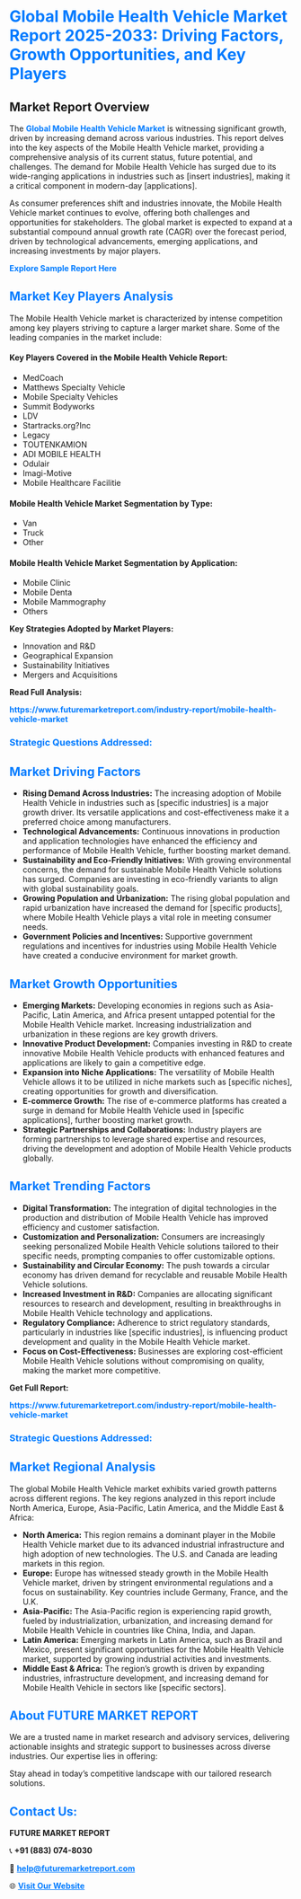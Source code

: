 <h1 style="color: #007BFF;">Global Mobile Health Vehicle Market Report 2025-2033: Driving Factors, Growth Opportunities, and Key Players</h1>

<section id="overview">
<h2>Market Report Overview</h2>
<p>The <a href="https://www.futuremarketreport.com/industry-report/mobile-health-vehicle-market" style="color: #007BFF; text-decoration: none;"><strong>Global Mobile Health Vehicle Market</strong></a> is witnessing significant growth, driven by increasing demand across various industries. This report delves into the key aspects of the Mobile Health Vehicle market, providing a comprehensive analysis of its current status, future potential, and challenges. The demand for Mobile Health Vehicle has surged due to its wide-ranging applications in industries such as [insert industries], making it a critical component in modern-day [applications].</p>
<p>As consumer preferences shift and industries innovate, the Mobile Health Vehicle market continues to evolve, offering both challenges and opportunities for stakeholders. The global market is expected to expand at a substantial compound annual growth rate (CAGR) over the forecast period, driven by technological advancements, emerging applications, and increasing investments by major players.</p>
</section>

<section id="overview">
<p><a href="https://www.futuremarketreport.com/request-sample/reportId=42727" style="color: #007BFF; text-decoration: none;"><strong>Explore Sample Report Here</strong></a></p>
</section>

<section id="key-players">
<h2 style="color: #007BFF;">Market Key Players Analysis</h2>
<p>The Mobile Health Vehicle market is characterized by intense competition among key players striving to capture a larger market share. Some of the leading companies in the market include:</p>
<h4>Key Players Covered in the Mobile Health Vehicle Report:</h4>
<ul><li>MedCoach</li><li>Matthews Specialty Vehicle</li><li>Mobile Specialty Vehicles</li><li>Summit Bodyworks</li><li>LDV</li><li>Startracks.org?Inc</li><li>Legacy</li><li>TOUTENKAMION</li><li>ADI MOBILE HEALTH</li><li>Odulair</li><li>Imagi-Motive</li><li>Mobile Healthcare Facilitie</li></ul>
<h4>Mobile Health Vehicle Market Segmentation by Type:</h4>
<ul><li>Van</li><li>Truck</li><li>Other</li></ul>

<h4>Mobile Health Vehicle Market Segmentation by Application:</h4>
<ul><li>Mobile Clinic</li><li>Mobile Denta</li><li>Mobile Mammography</li><li>Others</li></ul>
<p><strong>Key Strategies Adopted by Market Players:</strong></p>
<ul>
<li>Innovation and R&D</li>
<li>Geographical Expansion</li>
<li>Sustainability Initiatives</li>
<li>Mergers and Acquisitions</li>
</ul>
</section>

<section>
<p><strong>Read Full Analysis: </strong></p><a href="https://www.futuremarketreport.com/industry-report/mobile-health-vehicle-market" style="color: #007BFF; text-decoration: none;"><strong>https://www.futuremarketreport.com/industry-report/mobile-health-vehicle-market</strong></a>
<h3 style="color: #007BFF;">Strategic Questions Addressed:</h3>
</section>

<section id="driving-factors">
<h2 style="color: #007BFF;">Market Driving Factors</h2>
<ul>
<li><strong>Rising Demand Across Industries:</strong> The increasing adoption of Mobile Health Vehicle in industries such as [specific industries] is a major growth driver. Its versatile applications and cost-effectiveness make it a preferred choice among manufacturers.</li>
<li><strong>Technological Advancements:</strong> Continuous innovations in production and application technologies have enhanced the efficiency and performance of Mobile Health Vehicle, further boosting market demand.</li>
<li><strong>Sustainability and Eco-Friendly Initiatives:</strong> With growing environmental concerns, the demand for sustainable Mobile Health Vehicle solutions has surged. Companies are investing in eco-friendly variants to align with global sustainability goals.</li>
<li><strong>Growing Population and Urbanization:</strong> The rising global population and rapid urbanization have increased the demand for [specific products], where Mobile Health Vehicle plays a vital role in meeting consumer needs.</li>
<li><strong>Government Policies and Incentives:</strong> Supportive government regulations and incentives for industries using Mobile Health Vehicle have created a conducive environment for market growth.</li>
</ul>
</section>

<section id="growth-opportunities">
<h2 style="color: #007BFF;">Market Growth Opportunities</h2>
<ul>
<li><strong>Emerging Markets:</strong> Developing economies in regions such as Asia-Pacific, Latin America, and Africa present untapped potential for the Mobile Health Vehicle market. Increasing industrialization and urbanization in these regions are key growth drivers.</li>
<li><strong>Innovative Product Development:</strong> Companies investing in R&D to create innovative Mobile Health Vehicle products with enhanced features and applications are likely to gain a competitive edge.</li>
<li><strong>Expansion into Niche Applications:</strong> The versatility of Mobile Health Vehicle allows it to be utilized in niche markets such as [specific niches], creating opportunities for growth and diversification.</li>
<li><strong>E-commerce Growth:</strong> The rise of e-commerce platforms has created a surge in demand for Mobile Health Vehicle used in [specific applications], further boosting market growth.</li>
<li><strong>Strategic Partnerships and Collaborations:</strong> Industry players are forming partnerships to leverage shared expertise and resources, driving the development and adoption of Mobile Health Vehicle products globally.</li>
</ul>
</section>

<section id="trending-factors">
<h2 style="color: #007BFF;">Market Trending Factors</h2>
<ul>
<li><strong>Digital Transformation:</strong> The integration of digital technologies in the production and distribution of Mobile Health Vehicle has improved efficiency and customer satisfaction.</li>
<li><strong>Customization and Personalization:</strong> Consumers are increasingly seeking personalized Mobile Health Vehicle solutions tailored to their specific needs, prompting companies to offer customizable options.</li>
<li><strong>Sustainability and Circular Economy:</strong> The push towards a circular economy has driven demand for recyclable and reusable Mobile Health Vehicle solutions.</li>
<li><strong>Increased Investment in R&D:</strong> Companies are allocating significant resources to research and development, resulting in breakthroughs in Mobile Health Vehicle technology and applications.</li>
<li><strong>Regulatory Compliance:</strong> Adherence to strict regulatory standards, particularly in industries like [specific industries], is influencing product development and quality in the Mobile Health Vehicle market.</li>
<li><strong>Focus on Cost-Effectiveness:</strong> Businesses are exploring cost-efficient Mobile Health Vehicle solutions without compromising on quality, making the market more competitive.</li>
</ul>
</section>

<section>
<p><strong>Get Full Report: </strong></p><a href="https://www.futuremarketreport.com/industry-report/mobile-health-vehicle-market" style="color: #007BFF; text-decoration: none;"><strong>https://www.futuremarketreport.com/industry-report/mobile-health-vehicle-market</strong></a>
<h3 style="color: #007BFF;">Strategic Questions Addressed:</h3>
</section>


<section id="regional-analysis">
<h2 style="color: #007BFF;">Market Regional Analysis</h2>
<p>The global Mobile Health Vehicle market exhibits varied growth patterns across different regions. The key regions analyzed in this report include North America, Europe, Asia-Pacific, Latin America, and the Middle East & Africa:</p>
<ul>
<li><strong>North America:</strong> This region remains a dominant player in the Mobile Health Vehicle market due to its advanced industrial infrastructure and high adoption of new technologies. The U.S. and Canada are leading markets in this region.</li>
<li><strong>Europe:</strong> Europe has witnessed steady growth in the Mobile Health Vehicle market, driven by stringent environmental regulations and a focus on sustainability. Key countries include Germany, France, and the U.K.</li>
<li><strong>Asia-Pacific:</strong> The Asia-Pacific region is experiencing rapid growth, fueled by industrialization, urbanization, and increasing demand for Mobile Health Vehicle in countries like China, India, and Japan.</li>
<li><strong>Latin America:</strong> Emerging markets in Latin America, such as Brazil and Mexico, present significant opportunities for the Mobile Health Vehicle market, supported by growing industrial activities and investments.</li>
<li><strong>Middle East & Africa:</strong> The region’s growth is driven by expanding industries, infrastructure development, and increasing demand for Mobile Health Vehicle in sectors like [specific sectors].</li>
</ul>
</section>

<footer>
<h2 style="color: #007BFF;">About FUTURE MARKET REPORT</h2>
<p>We are a trusted name in market research and advisory services, delivering actionable insights and strategic support to businesses across diverse industries. Our expertise lies in offering:</p>

<p>Stay ahead in today’s competitive landscape with our tailored research solutions.</p>

<h2 style="color: #007BFF;">Contact Us:</h2>
<p><strong>FUTURE MARKET REPORT</strong></p>
<p>📞 <strong>+91 (883) 074-8030</strong></p>
<p>📧 <strong><a href="mailto:help@futuremarketreport.com" style="color: #007BFF;">help@futuremarketreport.com</a></strong></p>
<p>🌐 <strong><a href="https://www.futuremarketreport.com/" style="color: #007BFF;">Visit Our Website</a></strong></p>
</footer>